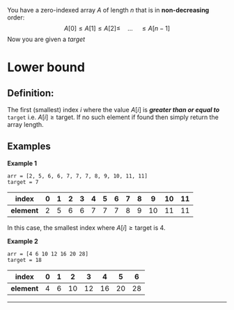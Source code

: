 You have a zero-indexed array $A$ of length $n$ that is in **non-decreasing** order:  
$$A[0] \le A[1] \le A[2] \le \quad ... \quad \le A[n-1]$$
Now you are given a $target$ 

# Lower bound  

## Definition:
The first (smallest) index $i$ where the value $A[i]$ is ***greater than or equal to*** `target` i.e. $A[i] \ge \text{target}$. If no such element if found then simply return the array length.

## Examples

**Example 1**  

```
arr = [2, 5, 6, 6, 7, 7, 7, 8, 9, 10, 11, 11]
target = 7
```

|  **index**  |  0  |  1  |  2  |  3  |  4  |  5  |  6  |  7  |  8  |  9  | 10  | 11  |
| :---------: | :-: | :-: | :-: | :-: | :-: | :-: | :-: | :-: | :-: | :-: | :-: | :-: |
| **element** |  2  |  5  |  6  |  6  |  7  |  7  |  7  |  8  |  9  | 10  | 11  | 11  |

In this case, the smallest index where $A[i] \ge \text{target}$ is $4$.

**Example 2**  

```
arr = [4 6 10 12 16 20 28]
target = 18
```

|  **index**  | 0 | 1 |  2 |  3 |  4 |  5 |  6 |
|:-----------:|:-:|:-:|:--:|:--:|:--:|:--:|:--:|
| **element** | 4 | 6 | 10 | 12 | 16 | 20 | 28 |

---


